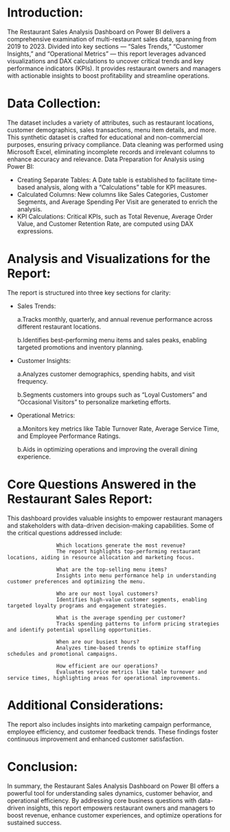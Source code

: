# Introduction:

The Restaurant Sales Analysis Dashboard on Power BI delivers a comprehensive examination of multi-restaurant sales data, spanning from 2019 to 2023. Divided into key sections — “Sales Trends,” “Customer Insights,” and “Operational Metrics” — this report leverages advanced visualizations and DAX calculations to uncover critical trends and key performance indicators (KPIs). It provides restaurant owners and managers with actionable insights to boost profitability and streamline operations.

# Data Collection:

The dataset includes a variety of attributes, such as restaurant locations, customer demographics, sales transactions, menu item details, and more. This synthetic dataset is crafted for educational and non-commercial purposes, ensuring privacy compliance. Data cleaning was performed using Microsoft Excel, eliminating incomplete records and irrelevant columns to enhance accuracy and relevance.
Data Preparation for Analysis using Power BI:

* Creating Separate Tables: A Date table is established to facilitate time-based analysis, along with a “Calculations” table for KPI measures.
* Calculated Columns: New columns like Sales Categories, Customer Segments, and Average Spending Per Visit are generated to enrich the analysis.
* KPI Calculations: Critical KPIs, such as Total Revenue, Average Order Value, and Customer Retention Rate, are computed using DAX expressions.

# Analysis and Visualizations for the Report:

The report is structured into three key sections for clarity:

* Sales Trends:
  
    a.Tracks monthly, quarterly, and annual revenue performance across different restaurant locations.
  
    b.Identifies best-performing menu items and sales peaks, enabling targeted promotions and inventory planning.

* Customer Insights:
  
    a.Analyzes customer demographics, spending habits, and visit frequency.
  
    b.Segments customers into groups such as “Loyal Customers” and “Occasional Visitors” to personalize marketing efforts.

* Operational Metrics:
  
    a.Monitors key metrics like Table Turnover Rate, Average Service Time, and Employee Performance Ratings.
  
    b.Aids in optimizing operations and improving the overall dining experience.

# Core Questions Answered in the Restaurant Sales Report:

This dashboard provides valuable insights to empower restaurant managers and stakeholders with data-driven decision-making capabilities. Some of the critical questions addressed include:

                    Which locations generate the most revenue?
                    The report highlights top-performing restaurant locations, aiding in resource allocation and marketing focus.
                
                    What are the top-selling menu items?
                    Insights into menu performance help in understanding customer preferences and optimizing the menu.
                
                    Who are our most loyal customers?
                    Identifies high-value customer segments, enabling targeted loyalty programs and engagement strategies.
                
                    What is the average spending per customer?
                    Tracks spending patterns to inform pricing strategies and identify potential upselling opportunities.
                
                    When are our busiest hours?
                    Analyzes time-based trends to optimize staffing schedules and promotional campaigns.
                
                    How efficient are our operations?
                    Evaluates service metrics like table turnover and service times, highlighting areas for operational improvements.

# Additional Considerations:

The report also includes insights into marketing campaign performance, employee efficiency, and customer feedback trends. These findings foster continuous improvement and enhanced customer satisfaction.

# Conclusion:

In summary, the Restaurant Sales Analysis Dashboard on Power BI offers a powerful tool for understanding sales dynamics, customer behavior, and operational efficiency. By addressing core business questions with data-driven insights, this report empowers restaurant owners and managers to boost revenue, enhance customer experiences, and optimize operations for sustained success.
